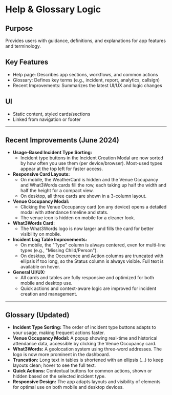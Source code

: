 # Help & Glossary Logic

## Purpose
Provides users with guidance, definitions, and explanations for app features and terminology.

## Key Features
- Help page: Describes app sections, workflows, and common actions
- Glossary: Defines key terms (e.g., incident, report, analytics, callsign)
- Recent Improvements: Summarizes the latest UI/UX and logic changes

## UI
- Static content, styled cards/sections
- Linked from navigation or footer

---

## Recent Improvements (June 2024)

- **Usage-Based Incident Type Sorting:**
  - Incident type buttons in the Incident Creation Modal are now sorted by how often you use them (per device/browser). Most-used types appear at the top left for faster access.
- **Responsive Card Layouts:**
  - On mobile, the WeatherCard is hidden and the Venue Occupancy and What3Words cards fill the row, each taking up half the width and half the height for a compact view.
  - On desktop, all three cards are shown in a 3-column layout.
- **Venue Occupancy Modal:**
  - Clicking the Venue Occupancy card (on any device) opens a detailed modal with attendance timeline and stats.
  - The venue icon is hidden on mobile for a cleaner look.
- **What3Words Card:**
  - The What3Words logo is now larger and fills the card for better visibility on mobile.
- **Incident Log Table Improvements:**
  - On mobile, the "Type" column is always centered, even for multi-line types (e.g., "Missing Child/Person").
  - On desktop, the Occurrence and Action columns are truncated with ellipsis if too long, so the Status column is always visible. Full text is available on hover.
- **General UI/UX:**
  - All cards and tables are fully responsive and optimized for both mobile and desktop use.
  - Quick actions and context-aware logic are improved for incident creation and management.

---

## Glossary (Updated)

- **Incident Type Sorting:** The order of incident type buttons adapts to your usage, making frequent actions faster.
- **Venue Occupancy Modal:** A popup showing real-time and historical attendance data, accessible by clicking the Venue Occupancy card.
- **What3Words:** A geolocation system using three-word addresses. The logo is now more prominent in the dashboard.
- **Truncation:** Long text in tables is shortened with an ellipsis (...) to keep layouts clean; hover to see the full text.
- **Quick Actions:** Contextual buttons for common actions, shown or hidden based on the selected incident type.
- **Responsive Design:** The app adapts layouts and visibility of elements for optimal use on both mobile and desktop devices. 